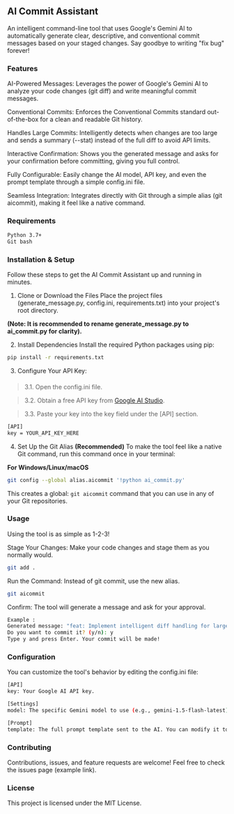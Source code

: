 ## AI Commit Assistant
An intelligent command-line tool that uses Google's Gemini AI to automatically generate clear, descriptive, and conventional commit messages based on your staged changes. Say goodbye to writing "fix bug" forever!

### Features
AI-Powered Messages: Leverages the power of Google's Gemini AI to analyze your code changes (git diff) and write meaningful commit messages.

Conventional Commits: Enforces the Conventional Commits standard out-of-the-box for a clean and readable Git history.

Handles Large Commits: Intelligently detects when changes are too large and sends a summary (--stat) instead of the full diff to avoid API limits.

Interactive Confirmation: Shows you the generated message and asks for your confirmation before committing, giving you full control.

Fully Configurable: Easily change the AI model, API key, and even the prompt template through a simple config.ini file.

Seamless Integration: Integrates directly with Git through a simple alias (git aicommit), making it feel like a native command.

### Requirements
```bash
Python 3.7+
Git bash 
```

### Installation & Setup
Follow these steps to get the AI Commit Assistant up and running in minutes.

1. Clone or Download the Files
Place the project files (generate_message.py, config.ini, requirements.txt) into your project's root directory.


**(Note: It is recommended to rename generate_message.py to ai_commit.py for clarity).**

2. Install Dependencies
Install the required Python packages using pip:
```bash
pip install -r requirements.txt
```
3. Configure Your API Key:
####
>  3.1. Open the config.ini file.

> 3.2. Obtain a free API key from [Google AI Studio](https://aistudio.google.com/app/apikey).

>3.3. Paste your key into the key field under the [API] section.
```bash
[API]
key = YOUR_API_KEY_HERE
```
4. Set Up the Git Alias **(Recommended)**
To make the tool feel like a native Git command, run this command once in your terminal:

**For Windows/Linux/macOS**
```bash
git config --global alias.aicommit '!python ai_commit.py'
```
This creates a global:
```git aicommit```
command that you can use in any of your Git repositories.

### Usage
Using the tool is as simple as 1-2-3!

Stage Your Changes: Make your code changes and stage them as you normally would.

```bash 
git add .
```

Run the Command: Instead of git commit, use the new alias.

```bash
git aicommit
```

Confirm: The tool will generate a message and ask for your approval.

```bash
Example : 
Generated message: "feat: Implement intelligent diff handling for large commits"
Do you want to commit it? (y/n): y
Type y and press Enter. Your commit will be made!
```

### Configuration
You can customize the tool's behavior by editing the config.ini file:
```bash
[API]
key: Your Google AI API key.

[Settings]
model: The specific Gemini model to use (e.g., gemini-1.5-flash-latest).

[Prompt]
template: The full prompt template sent to the AI. You can modify it to change the tone, language, or format of the generated messages.
```


### Contributing
Contributions, issues, and feature requests are welcome! Feel free to check the issues page (example link).

### License
This project is licensed under the MIT License.